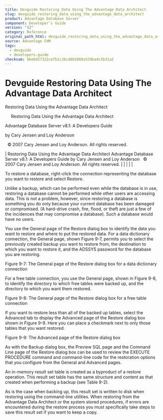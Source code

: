 ```yaml
---
title: Devguide Restoring Data Using The Advantage Data Architect
slug: devguide_restoring_data_using_the_advantage_data_architect
product: Advantage Database Server
component: Developer’s Guide
version: "12"
category: Reference
original_path_html: devguide_restoring_data_using_the_advantage_data_architect.htm
source: Advantage CHM
tags:
  - devguide
  - developers-guide
checksum: 9beb927322cefb1c26cd8b3060a539ba4c5b31a2
---
```


# Devguide Restoring Data Using The Advantage Data Architect

Restoring Data Using the Advantage Data Architect

     Restoring Data Using the Advantage Data Architect

Advantage Database Server v8.1: A Developers Guide

by Cary Jensen and Loy Anderson

  © 2007 Cary Jensen and Loy Anderson. All rights reserved.

| Restoring Data Using the Advantage Data Architect  Advantage Database Server v8.1: A Developers Guide  by Cary Jensen and Loy Anderson    © 2007 Cary Jensen and Loy Anderson. All rights reserved. |  |  |  |  |

To restore a database, right-click the connection representing the database you want to restore and select Restore.

Unlike a backup, which can be performed even while the database is in use, restoring a database cannot be performed while other users are accessing data. This is not a problem, however, since restoring a database is something you do only because your current database has been damaged or compromised. (A hard-drive crash, fire, flood, or theft are just a few of the incidences that may compromise a database). Such a database would have no users.

You use the General page of the Restore dialog box to identify the data you want to restore and where to put the restored data. For a data dictionary connection, the General page, shown Figure 9-7, permits you to select the previously created backup you want to restore from, the destination to which you want to restore it, and the ADSSYS password for the database you are restoring.

Figure 9-7: The General page of the Restore dialog box for a data dictionary connection

For a free table connection, you use the General page, shown in Figure 9-8, to identify the directory to which free tables were backed up, and the directory to which you want them restored.

Figure 9-8: The General page of the Restore dialog box for a free table connection

If you want to restore less than all of the backed up tables, select the Advanced tab to display the Advanced page of the Restore dialog box shown in Figure 9-9. Here you can place a checkmark next to only those tables that you want restored.

Figure 9-9: The Advanced page of the Restore dialog box

As with the Backup dialog box, the Preview SQL page and the Command Line page of the Restore dialog box can be used to review the EXECUTE PROCEDURE command and command-line code for the restoration options that you configure from the General and Advanced pages.

An in-memory result set table is created as a byproduct of a restore operation. This result set table has the same structure and content as that created when performing a backup (see Table 9-2).

As is the case when backing up, this result set is written to disk when restoring using the command-line utilities. When restoring from the Advantage Data Architect or the system stored procedures, if errors are encountered during the restore process you must specifically take steps to save this result set if you want to keep a copy.
